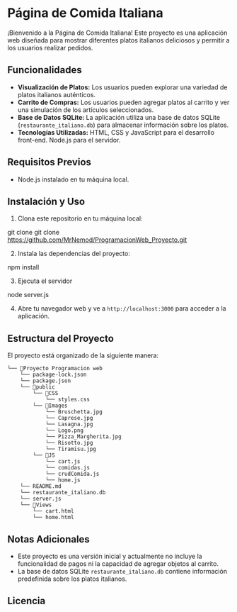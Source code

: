 # Página de Comida Italiana

¡Bienvenido a la Página de Comida Italiana! Este proyecto es una aplicación web diseñada para mostrar diferentes platos italianos deliciosos y permitir a los usuarios realizar pedidos.

## Funcionalidades

- **Visualización de Platos:** Los usuarios pueden explorar una variedad de platos italianos auténticos.
- **Carrito de Compras:** Los usuarios pueden agregar platos al carrito y ver una simulación de los artículos seleccionados.
- **Base de Datos SQLite:** La aplicación utiliza una base de datos SQLite (`restaurante_italiano.db`) para almacenar información sobre los platos.
- **Tecnologías Utilizadas:** HTML, CSS y JavaScript para el desarrollo front-end. Node.js para el servidor.

## Requisitos Previos

- Node.js instalado en tu máquina local.

## Instalación y Uso

1. Clona este repositorio en tu máquina local:

  git clone git clone https://github.com/MrNemod/ProgramacionWeb_Proyecto.git


2. Instala las dependencias del proyecto:

  npm install

3. Ejecuta el servidor

  node server.js

4. Abre tu navegador web y ve a `http://localhost:3000` para acceder a la aplicación.

## Estructura del Proyecto

El proyecto está organizado de la siguiente manera:

```
└── 📁Proyecto Programacion web
    └── package-lock.json
    └── package.json
    └── 📁public
        └── 📁CSS
            └── styles.css
        └── 📁Images
            └── Bruschetta.jpg
            └── Caprese.jpg
            └── Lasagna.jpg
            └── Logo.png
            └── Pizza_Margherita.jpg
            └── Risotto.jpg
            └── Tiramisu.jpg
        └── 📁JS
            └── cart.js
            └── comidas.js
            └── crudComida.js
            └── home.js
    └── README.md
    └── restaurante_italiano.db
    └── server.js
    └── 📁Views
        └── cart.html
        └── home.html
```

## Notas Adicionales

- Este proyecto es una versión inicial y actualmente no incluye la funcionalidad de pagos ni la capacidad de agregar objetos al carrito.
- La base de datos SQLite `restaurante_italiano.db` contiene información predefinida sobre los platos italianos.

## Licencia
